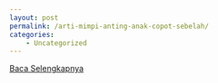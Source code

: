 ```yaml
---
layout: post
permalink: /arti-mimpi-anting-anak-copot-sebelah/
categories:
    - Uncategorized
---
```


[Baca Selengkapnya](/10)